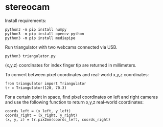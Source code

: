 # stereocam

Install requirements:
```
python3 -m pip install numpy
python3 -m pip install opencv-python
python3 -m pip install mediapipe
```

Run triangulator with two webcams connected via USB.
```
python3 triangulator.py
```
(x,y,z) coordinates for index finger tip are returned in millimeters.

To convert between pixel coordinates and real-world x,y,z coordinates:
```
from triangulator import Triangulator
tr = Triangulator(120, 70.3)
```
For a certain point in space, find pixel coordinates on left and right cameras and use the following function to return x,y,z real-world coordinates:
```
coords_left = (x_left, y_left)
coords_right = (x_right, y_right)
(x, y, z) = tr.pix2mm(coords_left, coords_right)
```